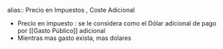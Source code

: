 alias:: Precio en Impuestos , Coste Adicional

- Precio en impuesto : se le considera como el Dólar adicional de pago por [[Gasto Público]] adicional
- Mientras mas gasto exista, mas dolares